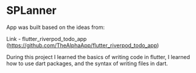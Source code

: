 # SPLanner

App was built based on the ideas from: 

Link - flutter_riverpod_todo_app (https://github.com/TheAlphaApp/flutter_riverpod_todo_app)

During this project I learned the basics of writing code in flutter, I learned how to use dart packages, and the syntax of writing files in dart. 
